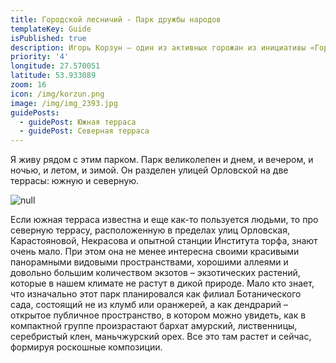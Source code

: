 ```yaml
---
title: Городской лесничий - Парк дружбы народов
templateKey: Guide
isPublished: true
description: Игорь Корзун – один из активных горожан из инициативы «Городской лесничий».
priority: '4'
longitude: 27.570051
latitude: 53.933089
zoom: 16
icon: /img/korzun.png
image: /img/img_2393.jpg
guidePosts:
  - guidePost: Южная терраса
  - guidePost: Северная терраса
---
```

Я живу рядом с этим парком. Парк великолепен и днем, и вечером, и ночью, и летом, и зимой. Он разделен улицей Орловской на две террасы: южную и северную.

![null](/img/korzun-01.jpg)

Если южная терраса известна и еще как-то пользуется людьми, то про северную террасу, расположенную в пределах улиц Орловская, Карастояновой, Некрасова и опытной станции Института торфа, знают очень мало. При этом она не менее интересна своими красивыми панорамными видовыми пространствами, хорошими аллеями и довольно большим количеством экзотов – экзотических растений, которые в нашем климате не растут в дикой природе. Мало кто знает, что изначально этот парк планировался как филиал Ботанического сада, состоящий не из клумб или оранжерей, а как дендрарий – открытое публичное пространство, в котором можно увидеть, как в компактной группе произрастают бархат амурский, лиственницы, серебристый клен, маньчжурский орех. Все это там растет и сейчас, формируя роскошные композиции.
